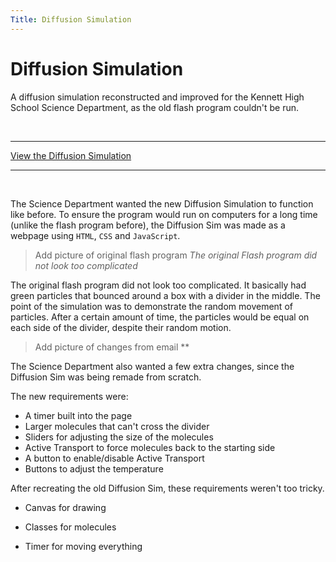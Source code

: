```yaml
---
Title: Diffusion Simulation
---
```


# Diffusion Simulation

A diffusion simulation reconstructed and improved for the Kennett High School Science Department, as the old flash program couldn't be run.

<br>

---

[View the Diffusion Simulation](https://eaglesoftworks.github.io/Diffusion/ "Molecular Diffusion Simulation")

---

<br>

The Science Department wanted the new Diffusion Simulation to function like before. 
To ensure the program would run on computers for a long time (unlike the flash program before), the Diffusion Sim was made as a webpage using `HTML`, `CSS` and `JavaScript`.

> Add picture of original flash program
>*The original Flash program did not look too complicated*

The original flash program did not look too complicated. 
It basically had green particles that bounced around a box with a divider in the middle.
The point of the simulation was to demonstrate the random movement of particles.
After a certain amount of time, the particles would be equal on each side of the divider, despite their random motion.

> Add picture of changes from email
>**

The Science Department also wanted a few extra changes, since the Diffusion Sim was being remade from scratch. 

The new requirements were:
* A timer built into the page
* Larger molecules that can't cross the divider
* Sliders for adjusting the size of the molecules 
* Active Transport to force molecules back to the starting side
* A button to enable/disable Active Transport
* Buttons to adjust the temperature

After recreating the old Diffusion Sim, these requirements weren't too tricky.

* Canvas for drawing

* Classes for molecules

* Timer for moving everything